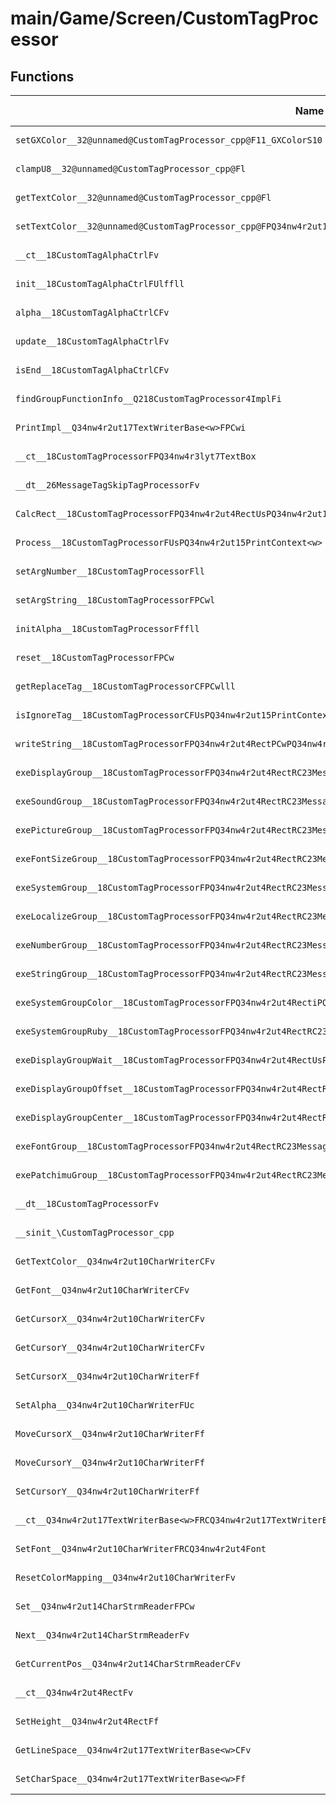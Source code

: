 # main/Game/Screen/CustomTagProcessor

## Functions

| Name | Address | Match % |
|------|---------|---------|
| `setGXColor__32@unnamed@CustomTagProcessor_cpp@F11_GXColorS10` | `0x803508E4` | :x: (0.0%) |
| `clampU8__32@unnamed@CustomTagProcessor_cpp@Fl` | `0x8035095C` | :x: (0.0%) |
| `getTextColor__32@unnamed@CustomTagProcessor_cpp@Fl` | `0x80350984` | :x: (0.0%) |
| `setTextColor__32@unnamed@CustomTagProcessor_cpp@FPQ34nw4r2ut17TextWriterBase<w>l` | `0x803509D4` | :x: (0.0%) |
| `__ct__18CustomTagAlphaCtrlFv` | `0x80350A4C` | :x: (0.0%) |
| `init__18CustomTagAlphaCtrlFUlffll` | `0x80350A7C` | :x: (0.0%) |
| `alpha__18CustomTagAlphaCtrlCFv` | `0x80350AC8` | :x: (0.0%) |
| `update__18CustomTagAlphaCtrlFv` | `0x80350B8C` | :x: (0.0%) |
| `isEnd__18CustomTagAlphaCtrlCFv` | `0x80350C14` | :x: (0.0%) |
| `findGroupFunctionInfo__Q218CustomTagProcessor4ImplFi` | `0x80350C9C` | :x: (0.0%) |
| `PrintImpl__Q34nw4r2ut17TextWriterBase<w>FPCwi` | `0x80350D04` | :x: (0.0%) |
| `__ct__18CustomTagProcessorFPQ34nw4r3lyt7TextBox` | `0x80351A74` | :x: (0.0%) |
| `__dt__26MessageTagSkipTagProcessorFv` | `0x80351BC0` | :x: (0.0%) |
| `CalcRect__18CustomTagProcessorFPQ34nw4r2ut4RectUsPQ34nw4r2ut15PrintContext<w>` | `0x80351C18` | :x: (0.0%) |
| `Process__18CustomTagProcessorFUsPQ34nw4r2ut15PrintContext<w>` | `0x80351D0C` | :x: (0.0%) |
| `setArgNumber__18CustomTagProcessorFll` | `0x80351DF0` | :x: (0.0%) |
| `setArgString__18CustomTagProcessorFPCwl` | `0x80351E70` | :x: (0.0%) |
| `initAlpha__18CustomTagProcessorFffll` | `0x80351EF0` | :x: (0.0%) |
| `reset__18CustomTagProcessorFPCw` | `0x80351F78` | :x: (0.0%) |
| `getReplaceTag__18CustomTagProcessorCFPCwlll` | `0x80351FA4` | :x: (0.0%) |
| `isIgnoreTag__18CustomTagProcessorCFUsPQ34nw4r2ut15PrintContext<w>` | `0x80352068` | :x: (0.0%) |
| `writeString__18CustomTagProcessorFPQ34nw4r2ut4RectPCwPQ34nw4r2ut15PrintContext<w>` | `0x803520B4` | :x: (0.0%) |
| `exeDisplayGroup__18CustomTagProcessorFPQ34nw4r2ut4RectRC23MessageEditorMessageTagPQ34nw4r2ut15PrintContext<w>` | `0x8035222C` | :x: (0.0%) |
| `exeSoundGroup__18CustomTagProcessorFPQ34nw4r2ut4RectRC23MessageEditorMessageTagPQ34nw4r2ut15PrintContext<w>` | `0x803522D8` | :x: (0.0%) |
| `exePictureGroup__18CustomTagProcessorFPQ34nw4r2ut4RectRC23MessageEditorMessageTagPQ34nw4r2ut15PrintContext<w>` | `0x803523BC` | :x: (0.0%) |
| `exeFontSizeGroup__18CustomTagProcessorFPQ34nw4r2ut4RectRC23MessageEditorMessageTagPQ34nw4r2ut15PrintContext<w>` | `0x8035251C` | :x: (0.0%) |
| `exeSystemGroup__18CustomTagProcessorFPQ34nw4r2ut4RectRC23MessageEditorMessageTagPQ34nw4r2ut15PrintContext<w>` | `0x80352614` | :x: (0.0%) |
| `exeLocalizeGroup__18CustomTagProcessorFPQ34nw4r2ut4RectRC23MessageEditorMessageTagPQ34nw4r2ut15PrintContext<w>` | `0x803526A8` | :x: (0.0%) |
| `exeNumberGroup__18CustomTagProcessorFPQ34nw4r2ut4RectRC23MessageEditorMessageTagPQ34nw4r2ut15PrintContext<w>` | `0x80352704` | :x: (0.0%) |
| `exeStringGroup__18CustomTagProcessorFPQ34nw4r2ut4RectRC23MessageEditorMessageTagPQ34nw4r2ut15PrintContext<w>` | `0x80352834` | :x: (0.0%) |
| `exeSystemGroupColor__18CustomTagProcessorFPQ34nw4r2ut4RectiPQ34nw4r2ut15PrintContext<w>` | `0x803528B8` | :x: (0.0%) |
| `exeSystemGroupRuby__18CustomTagProcessorFPQ34nw4r2ut4RectRC23MessageEditorMessageTagPQ34nw4r2ut15PrintContext<w>` | `0x803529CC` | :x: (0.0%) |
| `exeDisplayGroupWait__18CustomTagProcessorFPQ34nw4r2ut4RectUsPQ34nw4r2ut15PrintContext<w>` | `0x8035309C` | :x: (0.0%) |
| `exeDisplayGroupOffset__18CustomTagProcessorFPQ34nw4r2ut4RectRC23MessageEditorMessageTagPQ34nw4r2ut15PrintContext<w>` | `0x803530B8` | :x: (0.0%) |
| `exeDisplayGroupCenter__18CustomTagProcessorFPQ34nw4r2ut4RectRC23MessageEditorMessageTagPQ34nw4r2ut15PrintContext<w>` | `0x8035316C` | :x: (0.0%) |
| `exeFontGroup__18CustomTagProcessorFPQ34nw4r2ut4RectRC23MessageEditorMessageTagPQ34nw4r2ut15PrintContext<w>` | `0x80353240` | :x: (0.0%) |
| `exePatchimuGroup__18CustomTagProcessorFPQ34nw4r2ut4RectRC23MessageEditorMessageTagPQ34nw4r2ut15PrintContext<w>` | `0x803533A0` | :x: (0.0%) |
| `__dt__18CustomTagProcessorFv` | `0x8035357C` | :x: (0.0%) |
| `__sinit_\CustomTagProcessor_cpp` | `0x803535D8` | :x: (0.0%) |
| `GetTextColor__Q34nw4r2ut10CharWriterCFv` | `0x80353600` | :x: (0.0%) |
| `GetFont__Q34nw4r2ut10CharWriterCFv` | `0x80353740` | :x: (0.0%) |
| `GetCursorX__Q34nw4r2ut10CharWriterCFv` | `0x80353858` | :x: (0.0%) |
| `GetCursorY__Q34nw4r2ut10CharWriterCFv` | `0x80353970` | :x: (0.0%) |
| `SetCursorX__Q34nw4r2ut10CharWriterFf` | `0x80353A88` | :x: (0.0%) |
| `SetAlpha__Q34nw4r2ut10CharWriterFUc` | `0x80353BAC` | :x: (0.0%) |
| `MoveCursorX__Q34nw4r2ut10CharWriterFf` | `0x80353CD8` | :x: (0.0%) |
| `MoveCursorY__Q34nw4r2ut10CharWriterFf` | `0x80353E0C` | :x: (0.0%) |
| `SetCursorY__Q34nw4r2ut10CharWriterFf` | `0x80353F40` | :x: (0.0%) |
| `__ct__Q34nw4r2ut17TextWriterBase<w>FRCQ34nw4r2ut17TextWriterBase<w>` | `0x80354064` | :x: (0.0%) |
| `SetFont__Q34nw4r2ut10CharWriterFRCQ34nw4r2ut4Font` | `0x803542C8` | :x: (0.0%) |
| `ResetColorMapping__Q34nw4r2ut10CharWriterFv` | `0x803544D8` | :x: (0.0%) |
| `Set__Q34nw4r2ut14CharStrmReaderFPCw` | `0x8035460C` | :x: (0.0%) |
| `Next__Q34nw4r2ut14CharStrmReaderFv` | `0x80354878` | :x: (0.0%) |
| `GetCurrentPos__Q34nw4r2ut14CharStrmReaderCFv` | `0x8035499C` | :x: (0.0%) |
| `__ct__Q34nw4r2ut4RectFv` | `0x80354AB4` | :x: (0.0%) |
| `SetHeight__Q34nw4r2ut4RectFf` | `0x80354ACC` | :x: (0.0%) |
| `GetLineSpace__Q34nw4r2ut17TextWriterBase<w>CFv` | `0x80354ADC` | :x: (0.0%) |
| `SetCharSpace__Q34nw4r2ut17TextWriterBase<w>Ff` | `0x80354BF4` | :x: (0.0%) |